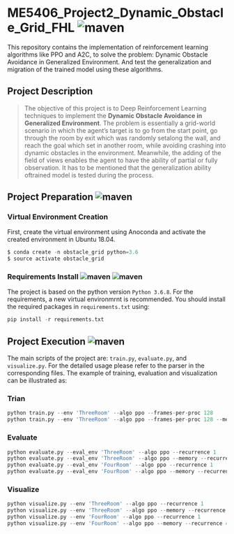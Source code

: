 # ME5406_Project2_Dynamic_Obstacle_Grid_FHL ![maven](https://img.shields.io/badge/NUS-ME5406-important)
This repository contains the implementation of reinforcement learning algorithms like PPO and A2C, to solve the problem: Dynamic Obstacle Avoidance in Generalized Environment. And test the generalization and migration of the trained model using these algorithms.

## Project Description
> The objective of this project is to Deep Reinforcement Learning techniques to implement the **Dynamic Obstacle Avoidance in Generalized Environment**. 
> The problem is essentially a grid-world scenario in which the agent’s target is to go from the start point, go through the room by exit which was randomly setalong the wall, and reach the goal which set in another room, while avoiding crashing into dynamic obstacles in the environment. Meanwhile, the adding of the field of views enables the agent to have the ability of partial or fully observation. It has to be mentioned that the generalization ability oftrained model is tested during the process.

## Project Preparation ![maven](https://img.shields.io/badge/Project-Preparation-important)
 ### Virtual Environment Creation
 First, create the virtual environment using Anoconda and activate the created environment in Ubuntu 18.04.
 
```python
$ conda create -n obstacle_grid python=3.6
$ source activate obstacle_grid
```

 ### Requirements Install ![maven](https://img.shields.io/badge/Python-3.6-important) ![maven](https://img.shields.io/badge/Python-Requirements-important)
The project is based on the python version `Python 3.6.8`. For the requirements, a new virtual environmrnt is recommended. You should install the required packages in `requirements.txt` using:
```python
pip install -r requirements.txt
```

## Project Execution ![maven](https://img.shields.io/badge/Project-Execution-important)
The main scripts of the project are: `train.py`, `evaluate.py`, and `visualize.py`. For the detailed usage please refer to the parser in the corresponding files. The example of training, evaluation and visualization can be illustrated as:
### Trian
```python
python train.py --env 'ThreeRoom' --algo ppo --frames-per-proc 128
python train.py --env 'ThreeRoom' --algo ppo --frames-per-proc 128 --memory --recurrence 2
```
### Evaluate
```python
python evaluate.py --eval_env 'ThreeRoom' --algo ppo --recurrence 1
python evaluate.py --eval_env 'ThreeRoom' --algo ppo --memory --recurrence 2
python evaluate.py --eval_env 'FourRoom' --algo ppo --recurrence 1
python evaluate.py --eval_env 'FourRoom' --algo ppo --memory --recurrence 2
```

### Visualize
```python
python visualize.py --env 'ThreeRoom' --algo ppo --recurrence 1
python visualize.py --env 'ThreeRoom' --algo ppo --memory --recurrence 4
python visualize.py --env 'FourRoom' --algo ppo --recurrence 1
python visualize.py --env 'FourRoom' --algo ppo --memory --recurrence 4
```

